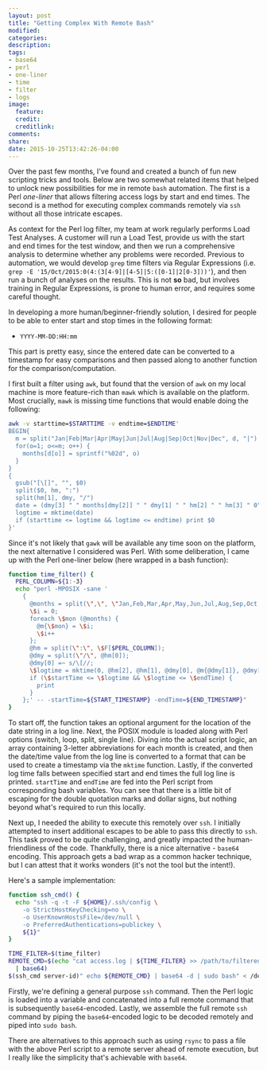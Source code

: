 ```yaml
---
layout: post
title: "Getting Complex With Remote Bash"
modified:
categories:
description:
tags:
- base64
- perl
- one-liner
- time
- filter
- logs
image:
  feature:
  credit:
  creditlink:
comments:
share:
date: 2015-10-25T13:42:26-04:00
---
```

Over the past few months, I've found and created a bunch of fun new scripting tricks and tools. Below are two somewhat related items that helped to unlock new possibilities for me in remote `bash` automation. The first is a Perl *one-liner* that allows filtering access logs by start and end times. The second is a method for executing complex commands remotely via `ssh` without all those intricate escapes.

As context for the Perl log filter, my team at work regularly performs Load Test Analyses. A customer will run a Load Test, provide us with the start and end times for the test window, and then we run a comprehensive analysis to determine whether any problems were recorded. Previous to automation, we would develop `grep` time filters via Regular Expressions (i.e. `grep -E '15/Oct/2015:0(4:(3[4-9]|[4-5]|5:([0-1]|2[0-3]))'`), and then run a bunch of analyses on the results. This is not **so** bad, but involves training in Regular Expressions, is prone to human error, and requires some careful thought.

In developing a more human/beginner-friendly solution, I desired for people to be able to enter start and stop times in the following format:

- `YYYY-MM-DD:HH:mm`

This part is pretty easy, since the entered date can be converted to a timestamp for easy comparisons and then passed along to another function for the comparison/computation.

I first built a filter using `awk`, but found that the version of `awk` on my local machine is more feature-rich than `mawk` which is available on the platform. Most crucially, `mawk` is missing time functions that would enable doing the following:

```bash
awk -v starttime=$STARTTIME -v endtime=$ENDTIME'
BEGIN{
  m = split("Jan|Feb|Mar|Apr|May|Jun|Jul|Aug|Sep|Oct|Nov|Dec", d, "|")
  for(o=1; o<=m; o++) {
    months[d[o]] = sprintf("%02d", o)
  }
}
{
  gsub("[\[]", "", $0)
  split($0, hm, ":")
  split(hm[1], dmy, "/")
  date = (dmy[3] " " months[dmy[2]] " " dmy[1] " " hm[2] " " hm[3] " 0")
  logtime = mktime(date)
  if (starttime <= logtime && logtime <= endtime) print $0
}'
```

Since it's not likely that `gawk` will be available any time soon on the platform, the next alternative I considered was Perl. With some deliberation, I came up with the Perl one-liner below (here wrapped in a bash function):

```bash
function time_filter() {
  PERL_COLUMN=${1:-3}
  echo "perl -MPOSIX -sane '
    {
      @months = split(\",\", \"Jan,Feb,Mar,Apr,May,Jun,Jul,Aug,Sep,Oct,Nov,Dec\");
      \$i = 0;
      foreach \$mon (@months) {
        @m{\$mon} = \$i;
        \$i++
      };
      @hm = split(\":\", \$F[$PERL_COLUMN]);
      @dmy = split(\"/\", @hm[0]);
      @dmy[0] =~ s/\[//;
      \$logtime = mktime(0, @hm[2], @hm[1], @dmy[0], @m{@dmy[1]}, @dmy[2]-1900);
      if (\$startTime <= \$logtime && \$logtime <= \$endTime) {
        print
      }
    };' -- -startTime=${START_TIMESTAMP} -endTime=${END_TIMESTAMP}"
}
```

To start off, the function takes an optional argument for the location of the date string in a log line. Next, the POSIX module is loaded along with Perl options (switch, loop, split, single line). Diving into the actual script logic, an array containing 3-letter abbreviations for each month is created, and then the date/time value from the log line is converted to a format that can be used to create a timestamp via the `mktime` function. Lastly, if the converted log time falls between specified start and end times the full log line is printed. `startTime` and `endTime` are fed into the Perl script from corresponding bash variables. You can see that there is a little bit of escaping for the double quotation marks and dollar signs, but nothing beyond what's required to run this locally.

Next up, I needed the ability to execute this remotely over `ssh`. I initially attempted to insert additional escapes to be able to pass this directly to `ssh`. This task proved to be quite challenging, and greatly impacted the human-friendliness of the code. Thankfully, there is a nice alternative - `base64` encoding. This approach gets a bad wrap as a common hacker technique, but I can attest that it works wonders (it's not the tool but the intent!).

Here's a sample implementation:

```bash
function ssh_cmd() {
  echo "ssh -q -t -F ${HOME}/.ssh/config \
    -o StrictHostKeyChecking=no \
    -o UserKnownHostsFile=/dev/null \
    -o PreferredAuthentications=publickey \
    ${1}"
}

TIME_FILTER=$(time_filter)
REMOTE_CMD=$(echo "cat access.log | ${TIME_FILTER} >> /path/to/filtered/access.log" \
  | base64)
$(ssh_cmd server-id)" echo ${REMOTE_CMD} | base64 -d | sudo bash" < /dev/null
```    

Firstly, we're defining a general purpose `ssh` command. Then the Perl logic is loaded into a variable and concatenated into a full remote command that is subsequently `base64`-encoded. Lastly, we assemble the full remote `ssh` command by piping the `base64`-encoded logic to be decoded remotely and piped into `sudo bash`.

There are alternatives to this approach such as using `rsync` to pass a file with the above Perl script to a remote server ahead of remote execution, but I really like the simplicity that's achievable with `base64`.

